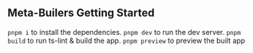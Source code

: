 ## Meta-Builers Getting Started

`pnpm i` to install the dependencies.
`pnpm dev` to run the dev server.
`pnpm build` to run ts-lint & build the app.
`pnpm preview` to preview the built app

